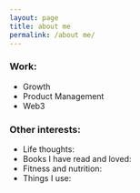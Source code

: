 ```yaml
---
layout: page
title: about me
permalink: /about me/
---
```


### Work: 
- Growth
- Product Management
- Web3

### Other interests:

- Life thoughts:
- Books I have read and loved:
- Fitness and nutrition:
- Things I use:
